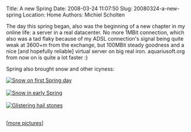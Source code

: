 Title: A new Spring
Date: 2008-03-24 11:07:50
Slug: 20080324-a-new-spring
Location: Home
Authors: Michiel Scholten

<p>The day this spring began, also was the beginning of a new chapter in my online life: a server in a real datacenter. No more 1MBit connection, which also was a tad flaky because of my ADSL connection's signal being quite weak at 3600+m from the exchange, but 100MBit steady goodness and a nice [and hopefully reliable] virtual server on big real iron. aquariusoft.org from now on is quite a lot faster :)</p>

<p>Spring also brought snow and other icyness:</p>

<div class="content-image"><div><a href="http://aquariusoft.org/gallery/v/photographs/photolog/img_2807_light.jpg.html"><img src="http://aquariusoft.org/gallery/d/5118-2/img_2807_light.jpg" alt="Snow on first Spring day" title="Snow on first Spring day" /></a></div></div>
<br style="clear: both;" />

<div class="content-image"><div><a href="http://aquariusoft.org/gallery/v/photographs/photolog/img_2819_light.jpg.html"><img src="http://aquariusoft.org/gallery/d/5127-2/img_2819_light.jpg" alt="Snow in early Spring" title="Snow in early Spring" /></a></div></div>
<br style="clear: both;" />

<div class="content-image"><div><a href="http://aquariusoft.org/gallery/v/photographs/photolog/img_2878.jpg.html"><img src="http://aquariusoft.org/gallery/d/5135-2/img_2878.jpg" alt="Glistering hail stones" title="Glistering hail stones" /></a></div></div>
<br style="clear: both;" />

<p>[<a href="http://aquariusoft.org/gallery/v/photographs/photolog/">more pictures</a>]</p>